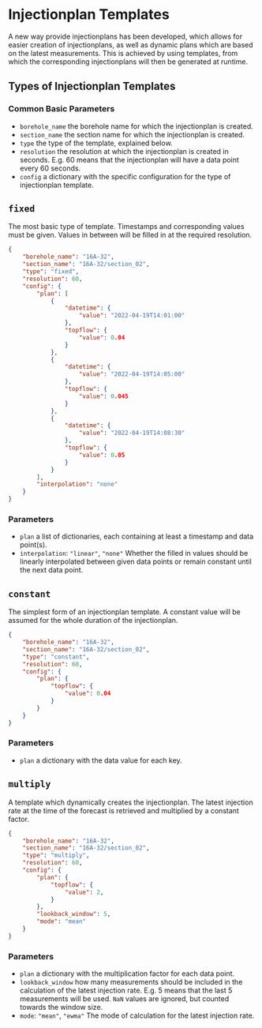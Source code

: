 # Injectionplan Templates

A new way provide injectionplans has been developed, which allows for easier creation of injectionplans, as well as dynamic plans which are based on the latest measurements. This is achieved by using templates, from which the corresponding injectionplans will then be generated at runtime.

## Types of Injectionplan Templates

### Common Basic Parameters

- `borehole_name` the borehole name for which the injectionplan is created.
- `section_name` the section name for which the injectionplan is created.
- `type` the type of the template, explained below.
- `resolution` the resolution at which the injectionplan is created in seconds. E.g. 60 means that the injectionplan will have a data point every 60 seconds.
- `config` a dictionary with the specific configuration for the type of injectionplan template.


## `fixed`
The most basic type of template. Timestamps and corresponding values must be given. Values in between will be filled in at the required resolution.

```json
{
    "borehole_name": "16A-32",
    "section_name": "16A-32/section_02",
    "type": "fixed",
    "resolution": 60,
    "config": {
        "plan": [
            {
                "datetime": {
                    "value": "2022-04-19T14:01:00"
                },
                "topflow": {
                    "value": 0.04
                }
            },
            {
                "datetime": {
                    "value": "2022-04-19T14:05:00"
                },
                "topflow": {
                    "value": 0.045
                }
            },
            {
                "datetime": {
                    "value": "2022-04-19T14:08:30"
                },
                "topflow": {
                    "value": 0.05
                }
            }
        ],
        "interpolation": "none"
    }
}
```
### Parameters
- `plan` a list of dictionaries, each containing at least a timestamp and data point(s).
- `interpolation`: `"linear"`, `"none"` Whether the filled in values should be linearly interpolated between given data points or remain constant until the next data point.

## `constant`
The simplest form of an injectionplan template. A constant value will be assumed for the whole duration of the injectionplan.

```json
{
    "borehole_name": "16A-32",
    "section_name": "16A-32/section_02",
    "type": "constant",
    "resolution": 60,
    "config": {
        "plan": {
            "topflow": {
                "value": 0.04
            }
        }
    }
}
```

### Parameters
- `plan` a dictionary with the data value for each key.

## `multiply`
A template which dynamically creates the injectionplan. The latest injection rate at the time of the forecast is retrieved and multiplied by a constant factor.

```json
{
    "borehole_name": "16A-32",
    "section_name": "16A-32/section_02",
    "type": "multiply",
    "resolution": 60,
    "config": {
        "plan": {
            "topflow": {
                "value": 2,
            }
        },
        "lookback_window": 5,
        "mode": "mean"
    }
}
```

### Parameters
- `plan` a dictionary with the multiplication factor for each data point.
- `lookback_window` how many measurements should be included in the calculation of the latest injection rate. E.g. 5 means that the last 5 measurements will be used. `NaN` values are ignored, but counted towards the window size.
- `mode`: `"mean"`, `"ewma"` The mode of calculation for the latest injection rate.

